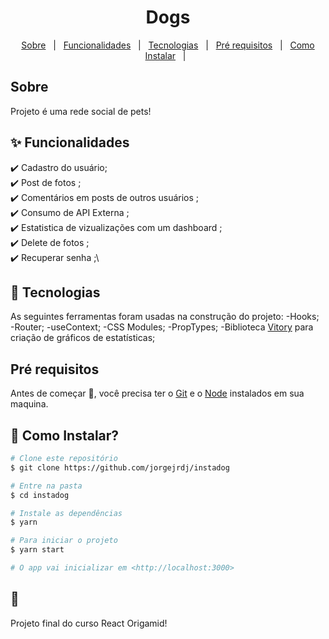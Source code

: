 <h1 align="center">Dogs</h1>

<p align="center">
  <a href="#dart-sobre">Sobre</a> &#xa0; | &#xa0; 
  <a href="#sparkles-funcionalidades">Funcionalidades</a> &#xa0; | &#xa0;
  <a href="#rocket-tecnologias">Tecnologias</a> &#xa0; | &#xa0;
  <a href="#white_check_mark-pré-requesitos">Pré requisitos</a> &#xa0; | &#xa0;
  <a href="#checkered_flag-começando">Como Instalar</a> &#xa0; | &#xa0;
</p>

## Sobre ##

Projeto é uma rede social de pets!

## :sparkles: Funcionalidades ##

:heavy_check_mark: Cadastro do usuário;\
:heavy_check_mark: Post de fotos ;\
:heavy_check_mark: Comentários em posts de outros usuários  ;\
:heavy_check_mark: Consumo de API Externa  ;\
:heavy_check_mark: Estatistica de vizualizações com um dashboard ;\
:heavy_check_mark: Delete de fotos ;\
:heavy_check_mark: Recuperar senha ;\

## :rocket: Tecnologias ##

As seguintes ferramentas foram usadas na construção do projeto:
-Hooks;
-Router;
-useContext;
-CSS Modules;
-PropTypes;
-Biblioteca [Vitory](about:blank) para criação de gráficos de estatísticas;


## Pré requisitos ##

Antes de começar :checkered_flag:, você precisa ter o [Git](https://git-scm.com) e o [Node](https://nodejs.org/en/) instalados em sua maquina.

## :checkered_flag: Como Instalar? ##

```bash
# Clone este repositório
$ git clone https://github.com/jorgejrdj/instadog

# Entre na pasta
$ cd instadog

# Instale as dependências
$ yarn

# Para iniciar o projeto
$ yarn start

# O app vai inicializar em <http://localhost:3000>
```

## :memo:  ##
Projeto final do curso React Origamid!